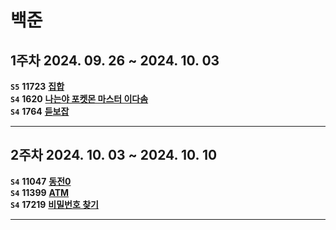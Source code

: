 # 백준

## 1주차 2024. 09. 26 ~ 2024. 10. 03
**`S5`** **11723** [**집합**](https://www.acmicpc.net/problem/11723) </br>
**`S4`** **1620** [**나는야 포켓몬 마스터 이다솜**](https://www.acmicpc.net/problem/1620) </br>
**`S4`** **1764** [**듣보잡**](https://www.acmicpc.net/problem/1764) </br>

---

## 2주차 2024. 10. 03 ~ 2024. 10. 10
**`S4`** **11047** [**동전0**](https://www.acmicpc.net/problem/11047) </br>
**`S4`** **11399** [**ATM**](https://www.acmicpc.net/problem/11399) </br>
**`S4`** **17219** [**비밀번호 찾기**](https://www.acmicpc.net/problem/17219) </br>

---
